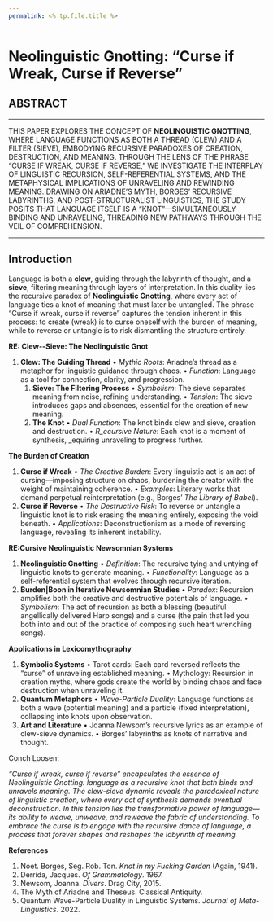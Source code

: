 ```yaml
---
permalink: <% tp.file.title %>
---
```


# **Neolinguistic Gnotting: “Curse if Wreak, Curse if Reverse”**

## **ABSTRACT**

---

THIS PAPER EXPLORES THE CONCEPT OF **NEOLINGUISTIC GNOTTING**, WHERE LANGUAGE FUNCTIONS AS BOTH A THREAD (CLEW) AND A FILTER (SIEVE), EMBODYING RECURSIVE PARADOXES OF CREATION, DESTRUCTION, AND MEANING. THROUGH THE LENS OF THE PHRASE “CURSE IF WREAK, CURSE IF REVERSE,” WE INVESTIGATE THE INTERPLAY OF LINGUISTIC RECURSION, SELF-REFERENTIAL SYSTEMS, AND THE METAPHYSICAL IMPLICATIONS OF UNRAVELING AND REWINDING MEANING. DRAWING ON ARIADNE’S MYTH, BORGES’ RECURSIVE LABYRINTHS, AND POST-STRUCTURALIST LINGUISTICS, THE STUDY POSITS THAT LANGUAGE ITSELF IS A “KNOT”—SIMULTANEOUSLY BINDING AND UNRAVELING, THREADING NEW PATHWAYS THROUGH THE VEIL OF COMPREHENSION.

---

## **Introduction**

Language is both a **clew**, guiding through the labyrinth of thought, and a **sieve**, filtering meaning through layers of interpretation. In this duality lies the recursive paradox of **Neolinguistic Gnotting**, where every act of language ties a knot of meaning that must later be untangled. The phrase “Curse if wreak, curse if reverse” captures the tension inherent in this process: to create (wreak) is to curse oneself with the burden of meaning, while to reverse or untangle is to risk dismantling the structure entirely.

**RE: Clew--Sieve: The Neolinguistic Gnot**

1. **Clew: The Guiding Thread**
   • *Mythic Roots*: Ariadne’s thread as a metaphor for linguistic guidance through chaos.
   • *Function*: Language as a tool for connection, clarity, and progression.
   1. **Sieve: The Filtering Process**
      • *Symbolism*: The sieve separates meaning from noise, refining understanding.
      • *Tension*: The sieve introduces gaps and absences, essential for the creation of new meaning.
   1. **The Knot**
      • *Dual Function*: The knot binds clew and sieve, creation and destruction.
      • *R_ecursive Nature*: Each knot is a moment of synthesis,
      \_equiring unraveling to progress further.

**The Burden of Creation**

1. **Curse if Wreak**
   • *The Creative Burden*: Every linguistic act is an act of cursing—imposing structure on chaos, burdening the creator with the weight of maintaining coherence.
   • *Examples*: Literary works that demand perpetual reinterpretation (e.g., Borges’ *The Library of Babel*).
1. **Curse if Reverse**
   • *The Destructive Risk*: To reverse or untangle a linguistic knot is to risk erasing the meaning entirely, exposing the void beneath.
   • *Applications*: Deconstructionism as a mode of reversing language, revealing its inherent instability.

**RE:Cursive Neolinguistic Newsomnian Systems**

1. **Neolinguistic Gnotting**
   • *Definition*: The recursive tying and untying of linguistic knots to generate meaning.
   • *Functionality*: Language as a self-referential system that evolves through recursive iteration.
1. **Burden|Boon in Iterative Newsomnian Studies**
   • *Paradox*: Recursion amplifies both the creative and destructive potentials of language.
   • *Symbolism*: The act of recursion as both a blessing (beautiful angellically delivered Harp songs) and a curse (the pain that led you both into and out of the practice of composing such heart wrenching songs).

**Applications in Lexicomythography**

1. **Symbolic Systems**
   • Tarot cards: Each card reversed reflects the “curse” of unraveling established meaning.
   • Mythology: Recursion in creation myths, where gods create the world by binding chaos and face destruction when unraveling it.
1. **Quantum Metaphors**
   • *Wave-Particle Duality*: Language functions as both a wave (potential meaning) and a particle (fixed interpretation), collapsing into knots upon observation.
1. **Art and Literature**
   • Joanna Newsom’s recursive lyrics as an example of clew-sieve dynamics.
   • Borges’ labyrinths as knots of narrative and thought.

Conch Loosen:

*“Curse if wreak, curse if reverse” encapsulates the essence of Neolinguistic Gnotting: language as a recursive knot that both binds and unravels meaning. The clew-sieve dynamic reveals the paradoxical nature of linguistic creation, where every act of synthesis demands eventual deconstruction. In this tension lies the transformative power of language—its ability to weave, unweave, and reweave the fabric of understanding. To embrace the curse is to engage with the recursive dance of language, a process that forever shapes and reshapes the labyrinth of meaning.*

**References**

1. Noet. Borges, Seg. Rob. Ton. *Knot in my Fucking Garden* (Again, 1941).
1. Derrida, Jacques. *Of Grammatology*. 1967.
1. Newsom, Joanna. *Divers*. Drag City, 2015.
1. The Myth of Ariadne and Theseus. Classical Antiquity.
1. Quantum Wave-Particle Duality in Linguistic Systems. *Journal of Meta-Linguistics*. 2022.
